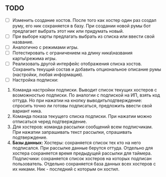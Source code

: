 ## TODO

- [ ] Изменить создание хостов. После того как хостер один раз создал руму, его ник 
сохраняется в базу. При создании новой румы бот предлагает выбрать этот ник или придумать новый.
- [ ] При выборе карты предлагать выбрать из списка или ввести свой название.
- [ ] Аналогично с режимами игры.
- [ ] Потестировать с ограничением на длину ника\названия карты\режима игры.
- [ ] Реализовать другой интерфейс отображения списка хостов. Сохранить текущий состав и добавить опциональное описание румы (настройки, любая информация).
- [ ] Настройка подписки:
1. Команда настройки подписки. Выводит список текущих хостеров с возможностью подписки. По аналогии с подпиской на ИП, взять код оттуда. Но при нажатии на кнопку выводитьподтверждение: спросить точно ли готовы подписаться, предложить ввести свой вариант ника.
2. Команда показа текущего списка подписки. При нажатии можно отписаться черед подтверждение.
3. Для хостеров: команда рассылки сообщений всем подписчикам. При нажатии запрашивать текст рассылки, спрашивать подтверждение.
4. **Базы данных:**
Хостеры: сохраняется список тех кто на него подписался. При рассылке данные берутся оттуда.
Отдельно для хостера сохраняется время предыдущей рассылки для таймера.
Подписчики: сохраняется список хостеров на которых подписан пользователь.
Отдельно сохраняется база данных всех хостеров с их никами. Ник - последний с которым он хостил.